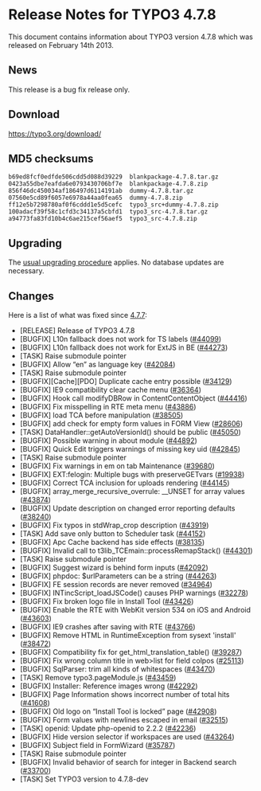 Release Notes for TYPO3 4.7.8
=============================

This document contains information about TYPO3 version 4.7.8 which was
released on February 14th 2013.

News
----

This release is a bug fix release only.

Download
--------

<https://typo3.org/download/>

MD5 checksums
-------------

    b69ed8fcf0edfde506cdd5d088d39229  blankpackage-4.7.8.tar.gz
    0423a55dbe7eafda6e0793430706bf7e  blankpackage-4.7.8.zip
    856f46dc450034af186497d6114191ab  dummy-4.7.8.tar.gz
    07560e5cd89f6057e6978a44aa0fea65  dummy-4.7.8.zip
    ff12e5b7298780af0f6cddd1e5d5cefc  typo3_src+dummy-4.7.8.zip
    100adacf39f58c1cfd3c34137a5cbfd1  typo3_src-4.7.8.tar.gz
    a94773fa83fd10b4c6ae215cef56aef5  typo3_src-4.7.8.zip

Upgrading
---------

The [usual upgrading
procedure](https://docs.typo3.org/typo3cms/InstallationGuide/) applies.
No database updates are necessary.

Changes
-------

Here is a list of what was fixed since [4.7.7](TYPO3_4.7.7 "wikilink"):

-   \[RELEASE\] Release of TYPO3 4.7.8
-   \[BUGFIX\] L10n fallback does not work for TS labels
    ([\#44099](https://forge.typo3.org/issues/44099))
-   \[BUGFIX\] L10n fallback does not work for ExtJS in BE
    ([\#44273](https://forge.typo3.org/issues/44273))
-   \[TASK\] Raise submodule pointer
-   \[BUGFIX\] Allow “en” as language key
    ([\#42084](https://forge.typo3.org/issues/42084))
-   \[TASK\] Raise submodule pointer
-   \[BUGFIX\]\[Cache\]\[PDO\] Duplicate cache entry possible
    ([\#34129](https://forge.typo3.org/issues/34129))
-   \[BUGFIX\] IE9 compatibility clear cache menu
    ([\#36364](https://forge.typo3.org/issues/36364))
-   \[BUGFIX\] Hook call modifyDBRow in ContentContentObject
    ([\#44416](https://forge.typo3.org/issues/44416))
-   \[BUGFIX\] Fix misspelling in RTE meta menu
    ([\#43886](https://forge.typo3.org/issues/43886))
-   \[BUGFIX\] load TCA before manipulation
    ([\#38505](https://forge.typo3.org/issues/38505))
-   \[BUGFIX\] add check for empty form values in FORM View
    ([\#28606](https://forge.typo3.org/issues/28606))
-   \[TASK\] DataHandler::getAutoVersionId() should be public
    ([\#45050](https://forge.typo3.org/issues/45050))
-   \[BUGFIX\] Possible warning in about module
    ([\#44892](https://forge.typo3.org/issues/44892))
-   \[BUGFIX\] Quick Edit triggers warnings of missing key uid
    ([\#42845](https://forge.typo3.org/issues/42845))
-   \[TASK\] Raise submodule pointer
-   \[BUGFIX\] Fix warnings in em on tab Maintenance
    ([\#39680](https://forge.typo3.org/issues/39680))
-   \[BUGFIX\] EXT:felogin: Multiple bugs with preserveGETvars
    ([\#19938](https://forge.typo3.org/issues/19938))
-   \[BUGFIX\] Correct TCA inclusion for uploads rendering
    ([\#44145](https://forge.typo3.org/issues/44145))
-   \[BUGFIX\] array\_merge\_recursive\_overrule: \_\_UNSET for array
    values ([\#43874](https://forge.typo3.org/issues/43874))
-   \[BUGFIX\] Update description on changed error reporting defaults
    ([\#38240](https://forge.typo3.org/issues/38240))
-   \[BUGFIX\] Fix typos in stdWrap\_crop description
    ([\#43919](https://forge.typo3.org/issues/43919))
-   \[TASK\] Add save only button to Scheduler task
    ([\#44152](https://forge.typo3.org/issues/44152))
-   \[BUGFIX\] Apc Cache backend has side effects
    ([\#38135](https://forge.typo3.org/issues/38135))
-   \[BUGFIX\] Invalid call to t3lib\_TCEmain::processRemapStack()
    ([\#44301](https://forge.typo3.org/issues/44301))
-   \[TASK\] Raise submodule pointer
-   \[BUGFIX\] Suggest wizard is behind form inputs
    ([\#42092](https://forge.typo3.org/issues/42092))
-   \[BUGFIX\] phpdoc: \$urlParameters can be a string
    ([\#44263](https://forge.typo3.org/issues/44263))
-   \[BUGFIX\] FE session records are never removed
    ([\#34964](https://forge.typo3.org/issues/34964))
-   \[BUGFIX\] INTincScript\_loadJSCode() causes PHP warnings
    ([\#32278](https://forge.typo3.org/issues/32278))
-   \[BUGFIX\] Fix broken logo file in Install Tool
    ([\#43426](https://forge.typo3.org/issues/43426))
-   \[BUGFIX\] Enable the RTE with WebKit version 534 on iOS and Android
    ([\#43603](https://forge.typo3.org/issues/43603))
-   \[BUGFIX\] IE9 crashes after saving with RTE
    ([\#43766](https://forge.typo3.org/issues/43766))
-   \[BUGFIX\] Remove HTML in RuntimeException from sysext 'install'
    ([\#38472](https://forge.typo3.org/issues/38472))
-   \[BUGFIX\] Compatibility fix for get\_html\_translation\_table()
    ([\#39287](https://forge.typo3.org/issues/39287))
-   \[BUGFIX\] Fix wrong column title in web&gt;list for field colpos
    ([\#25113](https://forge.typo3.org/issues/25113))
-   \[BUGFIX\] SqlParser: trim all kinds of whitespaces
    ([\#43470](https://forge.typo3.org/issues/43470))
-   \[TASK\] Remove typo3.pageModule.js
    ([\#43459](https://forge.typo3.org/issues/43459))
-   \[BUGFIX\] Installer: Reference images wrong
    ([\#42292](https://forge.typo3.org/issues/42292))
-   \[BUGFIX\] Page Information shows incorrect number of total hits
    ([\#41608](https://forge.typo3.org/issues/41608))
-   \[BUGFIX\] Old logo on “Install Tool is locked” page
    ([\#42908](https://forge.typo3.org/issues/42908))
-   \[BUGFIX\] Form values with newlines escaped in email
    ([\#32515](https://forge.typo3.org/issues/32515))
-   \[TASK\] openid: Update php-openid to 2.2.2
    ([\#42236](https://forge.typo3.org/issues/42236))
-   \[BUGFIX\] Hide version selector if workspaces are used
    ([\#43264](https://forge.typo3.org/issues/43264))
-   \[BUGFIX\] Subject field in FormWizard
    ([\#35787](https://forge.typo3.org/issues/35787))
-   \[TASK\] Raise submodule pointer
-   \[BUGFIX\] Invalid behavior of search for integer in Backend search
    ([\#33700](https://forge.typo3.org/issues/33700))
-   \[TASK\] Set TYPO3 version to 4.7.8-dev


